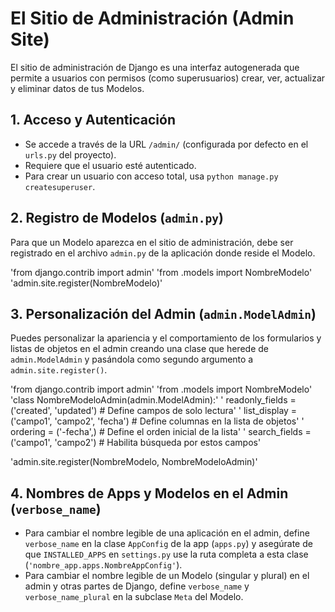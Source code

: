 # El Sitio de Administración (Admin Site)

El sitio de administración de Django es una interfaz autogenerada que permite a usuarios con permisos (como superusuarios) crear, ver, actualizar y eliminar datos de tus Modelos.

## 1. Acceso y Autenticación

* Se accede a través de la URL `/admin/` (configurada por defecto en el `urls.py` del proyecto).
* Requiere que el usuario esté autenticado.
* Para crear un usuario con acceso total, usa `python manage.py createsuperuser`.

## 2. Registro de Modelos (`admin.py`)

Para que un Modelo aparezca en el sitio de administración, debe ser registrado en el archivo `admin.py` de la aplicación donde reside el Modelo.

'from django.contrib import admin'
'from .models import NombreModelo'
'admin.site.register(NombreModelo)'

## 3. Personalización del Admin (`admin.ModelAdmin`)

Puedes personalizar la apariencia y el comportamiento de los formularios y listas de objetos en el admin creando una clase que herede de `admin.ModelAdmin` y pasándola como segundo argumento a `admin.site.register()`.

'from django.contrib import admin'
'from .models import NombreModelo'
'class NombreModeloAdmin(admin.ModelAdmin):'
'    readonly_fields = ('created', 'updated') # Define campos de solo lectura'
'    list_display = ('campo1', 'campo2', 'fecha') # Define columnas en la lista de objetos'
'    ordering = ('-fecha',) # Define el orden inicial de la lista'
'    search_fields = ('campo1', 'campo2') # Habilita búsqueda por estos campos'

'admin.site.register(NombreModelo, NombreModeloAdmin)'

## 4. Nombres de Apps y Modelos en el Admin (`verbose_name`)

* Para cambiar el nombre legible de una aplicación en el admin, define `verbose_name` en la clase `AppConfig` de la app (`apps.py`) y asegúrate de que `INSTALLED_APPS` en `settings.py` use la ruta completa a esta clase (`'nombre_app.apps.NombreAppConfig'`).
* Para cambiar el nombre legible de un Modelo (singular y plural) en el admin y otras partes de Django, define `verbose_name` y `verbose_name_plural` en la subclase `Meta` del Modelo.
